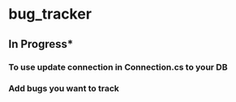 # bug_tracker
## In Progress*

### To use update connection in Connection.cs to your DB
### Add bugs you want to track


